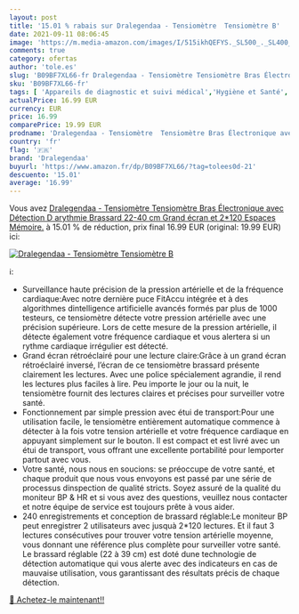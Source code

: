 ```yaml
---
layout: post
title: '15.01 % rabais sur Dralegendaa - Tensiomètre  Tensiomètre B'
date: 2021-09-11 08:06:45
image: 'https://m.media-amazon.com/images/I/515ikhQEFYS._SL500_._SL400_.jpg'
comments: true
category: ofertas
author: 'tole.es'
slug: 'B09BF7XL66-fr Dralegendaa - Tensiomètre Tensiomètre Bras Électronique...'
sku: 'B09BF7XL66-fr'
tags: [ 'Appareils de diagnostic et suivi médical','Hygiène et Santé','Matériel et fournitures médicales','Tensiomètres','dralegendaa', ]
actualPrice: 16.99 EUR
currency: EUR
price: 16.99
comparePrice: 19.99 EUR
prodname: 'Dralegendaa - Tensiomètre  Tensiomètre Bras Électronique avec Détection D arythmie  Brassard  22-40 cm   Grand écran et 2*120 Espaces Mémoire.'
country: 'fr'
flag: '🇫🇷'
brand: 'Dralegendaa'
buyurl: 'https://www.amazon.fr/dp/B09BF7XL66/?tag=tolees0d-21'
descuento: '15.01'
average: '16.99'
---
```


Vous avez [Dralegendaa - Tensiomètre  Tensiomètre Bras Électronique avec Détection D arythmie  Brassard  22-40 cm   Grand écran et 2*120 Espaces Mémoire.](https://www.amazon.fr/dp/B09BF7XL66/?tag=tolees0d-21)  à  15.01 % de réduction, prix final  16.99 EUR (original: 19.99 EUR) ici:

[![Dralegendaa - Tensiomètre  Tensiomètre B](https://m.media-amazon.com/images/I/515ikhQEFYS._SL500_._SL400_.jpg)](https://www.amazon.fr/dp/B09BF7XL66/?tag=tolees0d-21)

ℹ️:

- Surveillance haute précision de la pression artérielle et de la fréquence cardiaque:Avec notre dernière puce FitAccu intégrée et à des algorithmes dintelligence artificielle avancés formés par plus de 1000 testeurs, ce tensiomètre détecte votre pression artérielle avec une précision supérieure. Lors de cette mesure de la pression artérielle, il détecte également votre fréquence cardiaque et vous alertera si un rythme cardiaque irrégulier est détecté.
- Grand écran rétroéclairé pour une lecture claire:Grâce à un grand écran rétroéclairé inversé, l’écran de ce tensiomètre brassard présente clairement les lectures. Avec une police spécialement agrandie, il rend les lectures plus faciles à lire. Peu importe le jour ou la nuit, le tensiomètre fournit des lectures claires et précises pour surveiller votre santé.
- Fonctionnement par simple pression avec étui de transport:Pour une utilisation facile, le tensiomètre entièrement automatique commence à détecter à la fois votre tension artérielle et votre fréquence cardiaque en appuyant simplement sur le bouton. Il est compact et est livré avec un étui de transport, vous offrant une excellente portabilité pour lemporter partout avec vous.
- Votre santé, nous nous en soucions: se préoccupe de votre santé, et chaque produit que nous vous envoyons est passé par une série de processus dinspection de qualité stricts. Soyez assuré de la qualité du moniteur BP & HR et si vous avez des questions, veuillez nous contacter et notre équipe de service est toujours prête à vous aider.
- 240 enregistrements et conception de brassard réglable:Le moniteur BP peut enregistrer 2 utilisateurs avec jusquà 2*120 lectures. Et il faut 3 lectures consécutives pour trouver votre tension artérielle moyenne, vous donnant une référence plus complète pour surveiller votre santé. Le brassard réglable (22 à 39 cm) est doté dune technologie de détection automatique qui vous alerte avec des indicateurs en cas de mauvaise utilisation, vous garantissant des résultats précis de chaque détection.

[🛒 Achetez-le maintenant!!](https://www.amazon.fr/dp/B09BF7XL66/?tag=tolees0d-21)
